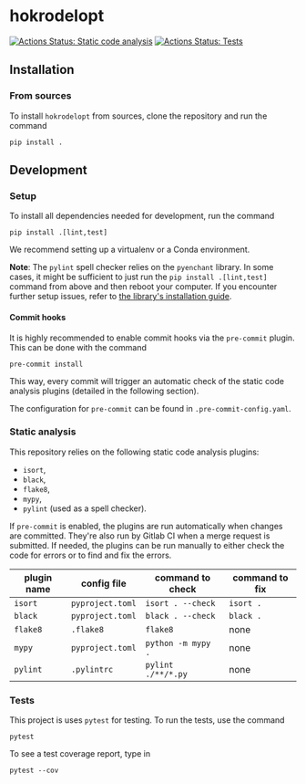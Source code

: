 # hokrodelopt

[//]: # ([![codecov]&#40;https://codecov.io/gh/QResearch-QWorld/hokrodelopt/branch/main/graph/badge.svg?token=?&#41;]&#40;https://codecov.io/gh/QResearch-QWorld/hokrodelopt&#41;)
[![Actions Status: Static code analysis](https://github.com/QResearch-QWorld/hokrodelopt/workflows/Static%20code%20analysis/badge.svg)](https://github.com/QResearch-QWorld/hokrodelopt/actions?query=workflow%3A"Static+code+analysis")
[![Actions Status: Tests](https://github.com/QResearch-QWorld/hokrodelopt/workflows/Tests/badge.svg)](https://github.com/QResearch-QWorld/hokrodelopt/actions?query=workflow%3A"Tests")

## Installation

### From sources

To install `hokrodelopt` from sources, clone the repository and run the command

```
pip install .
```

## Development

### Setup

To install all dependencies needed for development, run the command

```
pip install .[lint,test]
```

We recommend setting up a virtualenv or a Conda environment.

**Note**: The `pylint` spell checker relies on the `pyenchant` library. In some cases, it might be sufficient to just
run the `pip install .[lint,test]` command from above and then reboot your computer. If you encounter further setup
issues, refer to [the library's installation guide](https://pyenchant.github.io/pyenchant/install.html).

#### Commit hooks

It is highly recommended to enable commit hooks via the `pre-commit` plugin. This can be done with the command

```
pre-commit install
```

This way, every commit will trigger an automatic check of the static code analysis plugins (detailed in the following
section).

The configuration for `pre-commit` can be found in `.pre-commit-config.yaml`.

### Static analysis

This repository relies on the following static code analysis plugins:

* `isort`,
* `black`,
* `flake8`,
* `mypy`,
* `pylint` (used as a spell checker).

If `pre-commit` is enabled, the plugins are run automatically when changes are committed. They're also run by Gitlab CI
when a merge request is submitted. If needed, the plugins can be run manually to either check the code for errors or to
find and fix the errors.

| plugin name | config file      | command to check   | command to fix |
|-------------|------------------|--------------------|----------------|
| `isort`     | `pyproject.toml` | `isort . --check`  | `isort .`      |
| `black`     | `pyproject.toml` | `black . --check`  | `black .`      |
| `flake8`    | `.flake8`        | `flake8`           | none           |
| `mypy`      | `pyproject.toml` | `python -m mypy .` | none           | 
| `pylint`    | `.pylintrc`      | `pylint ./**/*.py` | none           |

### Tests

This project is uses `pytest` for testing. To run the tests, use the command

```
pytest
```

To see a test coverage report, type in

```
pytest --cov
```
